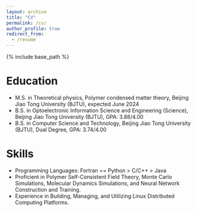 ```yaml
---
layout: archive
title: "CV"
permalink: /cv/
author_profile: true
redirect_from:
  - /resume
---
```


{% include base_path %}

Education
======
* M.S. in Theoretical physics, Polymer condensed matter theory, Beijing Jiao Tong University (BJTU), expected June 2024
* B.S. in Optoelectronic Information Science and Engineering (Science), Beijing Jiao Tong University (BJTU),  GPA: 3.88/4.00
* B.S. in Computer Science and Technology, Beijing Jiao Tong University (BJTU),  Dual Degree, GPA: 3.74/4.00

<!-- Work experience
======
* Summer 2015: Research Assistant
  * Github University
  * Duties included: Tagging issues
  * Supervisor: Professor Git

* Fall 2015: Research Assistant
  * Github University
  * Duties included: Merging pull requests
  * Supervisor: Professor Hub -->
  
Skills
======
* Programming Languages: Fortran == Python > C/C++ > Java
* Proficient in Polymer Self-Consistent Field Theory, Monte Carlo Simulations, Molecular Dynamics Simulations, and Neural Network Construction and Training.
* Experience in Building, Managing, and Utilizing Linux Distributed Computing Platforms.

<!-- Publications
======
  <ul>{% for post in site.publications %}
    {% include archive-single-cv.html %}
  {% endfor %}</ul>
  
Talks
======
  <ul>{% for post in site.talks %}
    {% include archive-single-talk-cv.html %}
  {% endfor %}</ul>
  
Teaching
======
  <ul>{% for post in site.teaching %}
    {% include archive-single-cv.html %}
  {% endfor %}</ul>
  
Service and leadership
======
* Currently signed in to 43 different slack teams -->
